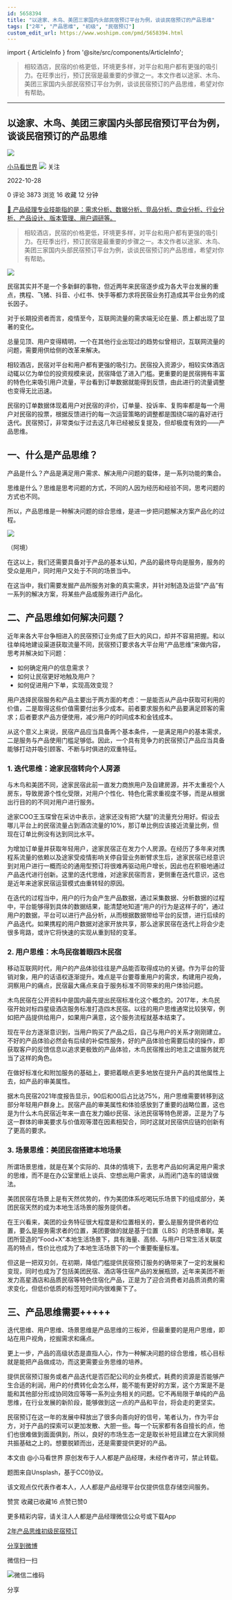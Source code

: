 ```yaml
---
id: 5658394
title: "以途家、木鸟、美团三家国内头部民宿预订平台为例，谈谈民宿预订的产品思维"
tags: ["2年", "产品思维", "初级", "民宿预订"]
custom_edit_url: https://www.woshipm.com/pmd/5658394.html
---
```

import { ArticleInfo } from '@site/src/components/ArticleInfo';

<ArticleInfo
    author="小马看世界"
    authorLink="https://www.woshipm.com/u/1450254"
    published="2022-10-28"
    views={3873}
    comments={0}
    collects={16}
/>

> 相较酒店，民宿的价格更低，环境更多样，对平台和用户都有更强的吸引力。在旺季出行，预订民宿是最重要的步骤之一。本文作者以途家、木鸟、美团三家国内头部民宿预订平台为例，谈谈民宿预订的产品思维，希望对你有帮助。

---

## 以途家、木鸟、美团三家国内头部民宿预订平台为例，谈谈民宿预订的产品思维

[![](https://static.woshipm.com/view/woshipm_api_def_20230130103959_1231.jpg?imageView2/1/w/72/h/72/q/100)](https://www.woshipm.com/u/1450254)

[小马看世界](https://www.woshipm.com/u/1450254) ![](https://static.woshipm.com/tag/1101_1@2x.png) 关注

2022-10-28

0 评论 3873 浏览 16 收藏 12 分钟

[🔗 产品经理专业技能指的是：需求分析、数据分析、竞品分析、商业分析、行业分析、产品设计、版本管理、用户调研等。](https://ke.qidianla.com/courses/90pm)

> 相较酒店，民宿的价格更低，环境更多样，对平台和用户都有更强的吸引力。在旺季出行，预订民宿是最重要的步骤之一。本文作者以途家、木鸟、美团三家国内头部民宿预订平台为例，谈谈民宿预订的产品思维，希望对你有帮助。

![](https://image.woshipm.com/wp-files/2022/10/iYn9eqrdTd0mo4Lukbx7.jpg)

民宿其实并不是一个多新鲜的事物，但近两年来民宿逐步成为各大平台发展的重点，携程、飞猪、抖音、小红书、快手等都力求将民宿业务打造成其平台业务的成长因子。

对于长期投资者而言，疫情至今，互联网流量的需求端无论在量、质上都出现了显著的变化。

总量见顶、用户变得精明，一个在其他行业出现过的趋势似曾相识，互联网流量的问题，需要用供给侧的改革来解决。

相较酒店，民宿对平台和用户都有更强的吸引力。民宿投入资源少，相较实体酒店动辄以亿为单位的投资规模来说，民宿降低了进入门槛。更重要的是民宿拥有丰富的特色化来吸引用户流量，平台看到订单数据就能得到反馈，由此进行的流量调整也变得无比迅速。

民宿的订单数据体现着用户对民宿的评价，订单量、投诉率、复购率都是每一个用户对民宿的投票，根据反馈进行的每一次运营策略的调整都是围绕C端的喜好进行迭代。民宿预订，非常类似于过去这几年已经被反复提及，但却极度有效的——产品思维。

## 一、什么是产品思维？

产品是什么？产品是满足用户需求、解决用户问题的载体，是一系列功能的集合。

思维是什么？思维是思考问题的方式，不同的人因为经历和经验不同，思考问题的方式也不同。

所以，产品思维是一种解决问题的综合思维，是进一步把问题解决方案产品化的过程。

![](https://image.woshipm.com/wp-files/2022/10/dZxM6cVw9t6l229wGuK9.png)

（阿境）

在这以上，我们还需要具备对于产品的基本认知，产品的最终导向是服务，服务的受众是用户，同时用户又处于不同的场景当中。

在这当中，我们需要发掘产品所服务对象的真实需求，并针对制造及运营“产品”有一系列的解决方案，将某些产品或服务进行产品化。

## 二、产品思维如何解决问题？

近年来各大平台争相进入的民宿预订业务成了巨大的风口，却并不容易把握。和以往单纯地建设渠道获取流量不同，民宿预订要求各大平台用“产品思维”来做内容，思考并解决如下问题：

*   如何确定用户的信息需求？
*   如何让民宿更好地触及用户？
*   如何促进用户下单，实现高效变现？

用户选择民宿服务和产品主要出于两方面的考虑：一是能否从产品中获取可利用的价值，二是取得这些价值需要付出多少成本。前者要求服务和产品要满足顾客的需求；后者要求产品方便使用，减少用户的时间成本和金钱成本。

从这个意义上来说，民宿产品应当具备两个基本条件，一是满足用户的基本需求，二是服务与产品使用门槛足够低。因此，一个具有竞争力的民宿预订产品应当具备能够打动并吸引顾客、不断与时俱进的双重特征。

### 1\. 迭代思维：途家民宿转向个人房源

与木鸟和美团不同，途家民宿此前一直发力商旅用户及自建房源，并不太重视个人房东，导致房源个性化受限，对用户个性化、特色化需求重视度不够，而是从根据出行目的的不同对用户进行服务。

途家COO王玉琛曾在采访中表示，途家还没有把“大腿”的流量充分用好。假设去哪儿平台上的民宿流量占到酒店流量的10%，那订单比例应该接近流量比例，但现在订单比例没有达到同比水平。

为增加订单量并获取年轻用户，途家民宿正在发力个人房源。在经历了多年来对携程系流量的依赖以及途家受疫情影响关停自营业务断臂求生后，途家民宿已经意识到对用户进行一概而论的通用型预订将很难再驱动用户增长，因此也在积极地通过产品迭代进行创新。这里的迭代思维，对途家民宿而言，更侧重在迭代意识，这也是近年来途家民宿运营模式由重转轻的原因。

在迭代的过程当中，用户的行为会产生产品数据，通过采集数据、分析数据的过程中，平台能够得到具体的数据结果，能清楚地知道“用户的行为是这样子的”，通过用户的数据，平台可以进行产品分析，从而根据数据带给平台的反馈，进行后续的产品迭代。如果携程的用户数据对途家开放共享，那么途家民宿在迭代上将会少走很多弯路，或许它将快速的实现从重到轻的变革。

### 2\. 用户思维：木鸟民宿着眼四木民宿

移动互联网时代，用户的产品体验往往是产品能否取得成功的关键。作为平台的营销对象，用户的话语权逐渐提升。难点是平台要尊重用户的需求，构建用户视角，洞察用户的痛点，民宿最大痛点来自于服务标准不同带来的用户体验问题。

木鸟民宿在公开资料中是国内最先提出民宿标准化这个概念的。2017年，木鸟民宿开始对标四星级酒店服务标准打造四木民宿。以往的用户思维通常比较狭窄，例如把产品提供给用户，如果用户满意，这个服务流程就基本结束了。

现在平台方逐渐意识到，当用户购买了产品之后，自己与用户的关系才刚刚建立。不好的产品体验必然会有后续的补偿性服务，好的产品体验也需要后续的操作，即获取客户的反馈信息以追求更极致的产品体验，木鸟民宿推出的地主之谊服务就充当了这样的角色。

在做好标准化和附加服务的基础上，要把着眼点更多地放在提升产品的其他属性上去，如产品的审美属性。

据木鸟民宿2021年度报告显示，90后和00后占比达75%，用户思维需要转移到这部分年轻用户群身上。民宿产品的审美属性和体验感放到了重要的战略位置，这也是为什么木鸟民宿近年来一直在发力婚纱民宿、泳池民宿等特色房源，正是为了与这一群体的审美要求与价值观等潜在因素相契合，同时这就对民宿供应链的创新有了更高的要求。

### 3\. 场景思维：美团民宿搭建本地场景

所谓场景思维，就是在某个实际的、具体的情境下，去思考产品如何满足用户需求的思维，而不是在办公室里纸上谈兵、空想出用户需求，从而闭门造车的错误做法。

美团民宿在场景上是有天然优势的，作为美团体系吃喝玩乐场景下的组成部分，美团民宿天然的成为本地生活场景的服务提供者。

在王兴看来，美团的业务特征很大程度是和位置相关的，要么是服务提供者的位置，要么是服务需求者的位置，美团要做的就是基于位置（LBS）的场景串联。美团所营造的“Food+X”本地生活场景下，具有海量、高频、与用户日常生活关联度高的特点，性价比也成为了本地生活场景下的一个重要衡量标准。

但这是一把双刃剑，在初期，降低门槛提供民宿预订服务的确带来了一定的发展和变现，同时也成为了包括美团民宿、酒店等住宿产品的发展瓶颈，近年来美团不断发力高星酒店和品质民宿等特色住宿化产品，正是为了迎合消费者对品质消费的需求变化，但低价低质的标签短时间内很难撕下了。

## 三、产品思维需要+++++

迭代思维、用户思维、场景思维是产品思维的三板斧，但最重要的是用户思维，即站在用户视角，挖掘需求和痛点。

更上一步，产品的高级状态是直指人心，作为一种解决问题的综合思维，核心目标就是能把产品做成功，而这更需要业务思维的培养。

提供民宿预订服务或者产品迭代是否匹配公司的业务模式，耗费的资源是否能够产生合适的利润，用户的付费转化会怎么样，能不能有更好的方案，这个方案是不是能和其他部分形成协同效应等等一系列业务相关的问题。它不再局限于单纯的产品思维，在行业发展的新阶段，能够做到这一点的产品和平台，将会走的更坚实。

民宿预订在这一年的发展中释放出了很多向善向好的信号，笔者认为，作为平台方，对于产品的探索可以更加发散、大胆一些。每一个玩家都有各自擅长的点，他们也很难做到面面俱到，所以，良好的市场生态一定是取长补短且建立在大家同频共振基础之上的。想要脱颖而出，还是需要提供更好的产品。

本文由 @小马看世界 原创发布于人人都是产品经理，未经作者许可，禁止转载。

题图来自Unsplash，基于CC0协议。

该文观点仅代表作者本人，人人都是产品经理平台仅提供信息存储空间服务。

赞赏 收藏已收藏16 点赞已赞0

更多精彩内容，请关注人人都是产品经理微信公众号或下载App

[2年](https://www.woshipm.com/tag/2%e5%b9%b4)[产品思维](https://www.woshipm.com/tag/%e4%ba%a7%e5%93%81%e6%80%9d%e7%bb%b4)[初级](https://www.woshipm.com/tag/%e5%88%9d%e7%ba%a7)[民宿预订](https://www.woshipm.com/tag/%e6%b0%91%e5%ae%bf%e9%a2%84%e8%ae%a2)

[分享到微博](https://service.weibo.com/share/share.php?appkey=2775287854&title=以途家、木鸟、美团三家国内头部民宿预订平台为例，谈谈民宿预订的产品思维&url=https://www.woshipm.com/pmd/5658394.html&pic=https://image.woshipm.com/wp-files/2022/10/iYn9eqrdTd0mo4Lukbx7.jpg)

微信扫一扫

![微信二维码](https://api.pwmqr.com/qrcode/create/?url=https://www.woshipm.com/pmd/5658394.html)

分享